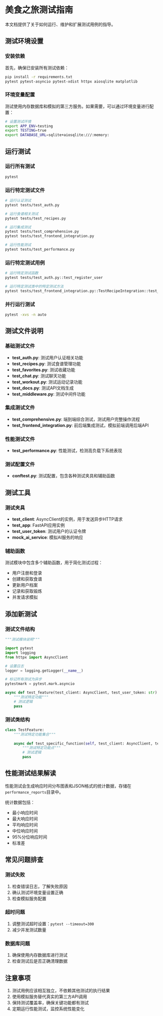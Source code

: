 # 美食之旅测试指南

本文档提供了关于如何运行、维护和扩展测试用例的指导。

## 测试环境设置

### 安装依赖

首先，确保已安装所有测试依赖：

```bash
pip install -r requirements.txt
pytest pytest-asyncio pytest-xdist httpx aiosqlite matplotlib
```

### 环境变量配置

测试使用内存数据库和模拟的第三方服务。如果需要，可以通过环境变量进行配置：

```bash
# 设置测试环境
export APP_ENV=testing
export TESTING=true
export DATABASE_URL=sqlite+aiosqlite:///:memory:
```

## 运行测试

### 运行所有测试

```bash
pytest
```

### 运行特定测试文件

```bash
# 运行认证测试
pytest tests/test_auth.py

# 运行食谱相关测试
pytest tests/test_recipes.py

# 运行集成测试
pytest tests/test_comprehensive.py
pytest tests/test_frontend_integration.py

# 运行性能测试
pytest tests/test_performance.py
```

### 运行特定测试用例

```bash
# 运行特定测试函数
pytest tests/test_auth.py::test_register_user

# 运行特定测试类中的特定测试方法
pytest tests/test_frontend_integration.py::TestRecipeIntegration::test_recipe_listing_and_details
```

### 并行运行测试

```bash
pytest -xvs -n auto
```

## 测试文件说明

### 基础测试文件

- **test_auth.py**: 测试用户认证相关功能
- **test_recipes.py**: 测试食谱管理功能 
- **test_favorites.py**: 测试收藏功能
- **test_chat.py**: 测试聊天功能
- **test_workout.py**: 测试运动记录功能
- **test_docs.py**: 测试API文档生成
- **test_middleware.py**: 测试中间件功能

### 集成测试文件

- **test_comprehensive.py**: 端到端综合测试，测试用户完整操作流程
- **test_frontend_integration.py**: 前后端集成测试，模拟前端调用后端API

### 性能测试文件

- **test_performance.py**: 性能测试，检测高负载下系统表现

### 测试配置文件

- **conftest.py**: 测试配置，包含各种测试夹具和辅助函数

## 测试工具

### 测试夹具

- **test_client**: AsyncClient的实例，用于发送异步HTTP请求
- **test_app**: FastAPI应用实例
- **test_user_token**: 测试用户的认证令牌
- **mock_ai_service**: 模拟AI服务的响应

### 辅助函数

测试模块中包含多个辅助函数，用于简化测试过程：

- 用户注册和登录
- 创建和获取食谱
- 更新用户档案
- 记录和获取锻炼
- 并发请求模拟

## 添加新测试

### 测试文件结构

```python
"""测试模块说明"""

import pytest
import logging
from httpx import AsyncClient

# 设置日志
logger = logging.getLogger(__name__)

# 标记所有测试为异步
pytestmark = pytest.mark.asyncio

async def test_feature(test_client: AsyncClient, test_user_token: str):
    """测试特定功能"""
    # 测试逻辑
    pass
```

### 测试类结构

```python
class TestFeature:
    """测试特定功能集合"""
    
    async def test_specific_function(self, test_client: AsyncClient, test_user_token: str):
        """测试特定功能点"""
        # 测试逻辑
        pass
```

## 性能测试结果解读

性能测试会生成响应时间分布图表和JSON格式的统计数据，存储在`performance_reports`目录中。

统计数据包括：
- 最小响应时间
- 最大响应时间
- 平均响应时间
- 中位响应时间
- 95%分位响应时间
- 标准差

## 常见问题排查

### 测试失败

1. 检查错误日志，了解失败原因
2. 确认测试环境变量设置正确
3. 检查模拟服务配置

### 超时问题

1. 调整测试超时设置：`pytest --timeout=300`
2. 减少并发测试数量

### 数据库问题

1. 确保使用内存数据库进行测试
2. 检查测试后是否正确清理数据

## 注意事项

1. 测试用例应该相互独立，不依赖其他测试的执行结果
2. 使用模拟服务替代真实的第三方API调用
3. 保持测试覆盖率，确保关键功能都有测试
4. 定期运行性能测试，监控系统性能变化 